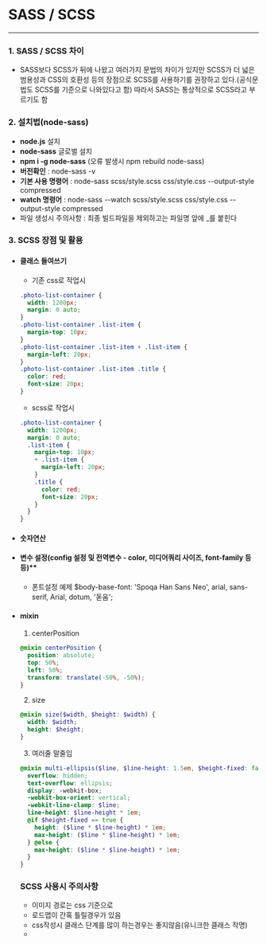 # SASS / SCSS

---

### 1. SASS / SCSS 차이

- SASS보다 SCSS가 뒤에 나왔고 여러가지 문법의 차이가 있지만 SCSS가 더 넓은 범용성과 CSS의 호환성 등의 장점으로 SCSS를 사용하기를 권장하고 있다.(공식문법도 SCSS를 기준으로 나와있다고 함) 따라서 SASS는 통상적으로 SCSS라고 부르기도 함
  <br/>

### 2. 설치법(node-sass)

- **node.js** 설치
- **node-sass** 글로벌 설치
- **npm i -g node-sass** (오류 발생시 npm rebuild node-sass)
- **버전확인** : node-sass -v
- **기본 사용 명령어** : node-sass scss/style.scss css/style.css --output-style compressed
- **watch 명령어** : node-sass --watch scss/style.scss css/style.css --output-style compressed
- 파일 생성시 주의사항 : 최종 빌드파일을 제외하고는 파일명 앞에 \_를 붙힌다
  <br/>

### 3. SCSS 장점 및 활용

- #### 클래스 들여쓰기

  - 기존 css로 작업시

  ```css
  .photo-list-container {
    width: 1200px;
    margin: 0 auto;
  }
  .photo-list-container .list-item {
    margin-top: 10px;
  }
  .photo-list-container .list-item + .list-item {
    margin-left: 20px;
  }
  .photo-list-container .list-item .title {
    color: red;
    font-size: 20px;
  }
  ```

  - scss로 작업시

  ```scss
  .photo-list-container {
    width: 1200px;
    margin: 0 auto;
    .list-item {
      margin-top: 10px;
      + .list-item {
        margin-left: 20px;
      }
      .title {
        color: red;
        font-size: 20px;
      }
    }
  }
  ```

- #### 숫자연산
- #### 변수 설정(config 설정 및 전역변수 - color, 미디어쿼리 사이즈, font-family 등등)\*\*

  - 폰트설정 예제
    $body-base-font: 'Spoqa Han Sans Neo', arial, sans-serif, Arial, dotum, '돋움';

- #### mixin

  1. centerPosition<br/>

  ```scss
  @mixin centerPosition {
    position: absolute;
    top: 50%;
    left: 50%;
    transform: translate(-50%, -50%);
  }
  ```

  2. size

  ```scss
  @mixin size($width, $height: $width) {
    width: $width;
    height: $height;
  }
  ```

  3. 여러줄 말줄임<br/>

  ```scss
  @mixin multi-ellipsis($line, $line-height: 1.5em, $height-fixed: false) {
    overflow: hidden;
    text-overflow: ellipsis;
    display: -webkit-box;
    -webkit-box-orient: vertical;
    -webkit-line-clamp: $line;
    line-height: $line-height * 1em;
    @if $height-fixed == true {
      height: ($line * $line-height) * 1em;
      max-height: ($line * $line-height) * 1em;
    } @else {
      max-height: ($line * $line-height) * 1em;
    }
  }
  ```

  ### SCSS 사용시 주의사항

  - 이미지 경로는 css 기준으로
  - 로드맵이 간혹 틀릴경우가 있음
  - css작성시 클래스 단계를 많이 하는경우는 좋지않음(유니크한 클래스 작명)
  -
